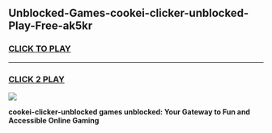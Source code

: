 
## Unblocked-Games-cookei-clicker-unblocked-Play-Free-ak5kr
<h3>
<a href="https://premium76.site?title=cookei-clicker-unblocked&ref=18A1">CLICK TO PLAY</a></h3>
<hr>

<h3>
<a href="https://premium76.site?title=cookei-clicker-unblocked&ref=18A1">CLICK 2 PLAY</a>
  
</h3>

<a href="https://premium76.site?title=cookei-clicker-unblocked&ref=18A1"><img src="https://clearcache.store/games.png"></a>


**cookei-clicker-unblocked games unblocked: Your Gateway to Fun and Accessible Online Gaming**
